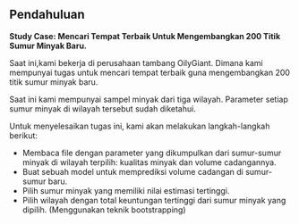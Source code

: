 ## Pendahuluan

**Study Case: Mencari Tempat Terbaik Untuk Mengembangkan 200 Titik Sumur Minyak Baru.**

Saat ini,kami bekerja di perusahaan tambang OilyGiant. Dimana kami mempunyai tugas untuk mencari tempat terbaik guna mengembangkan 200 titik sumur minyak baru.

Saat ini kami mempunyai sampel minyak dari tiga wilayah. Parameter setiap sumur minyak di wilayah tersebut sudah diketahui. 

Untuk menyelesaikan tugas ini, kami akan melakukan langkah-langkah berikut:
- Membaca file dengan parameter yang dikumpulkan dari sumur-sumur minyak di wilayah terpilih: kualitas minyak dan volume cadangannya.
- Buat sebuah model untuk memprediksi volume cadangan di sumur-sumur baru.
- Pilih sumur minyak yang memiliki nilai estimasi tertinggi.
- Pilih wilayah dengan total keuntungan tertinggi dari sumur minyak yang dipilih. (Menggunakan teknik bootstrapping)
